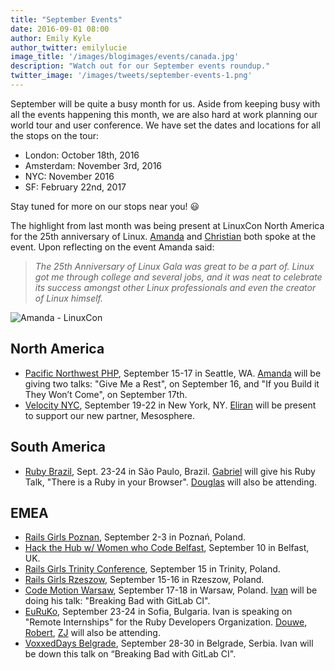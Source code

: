 ```yaml
---
title: "September Events"
date: 2016-09-01 08:00
author: Emily Kyle
author_twitter: emilylucie
image_title: '/images/blogimages/events/canada.jpg'
description: "Watch out for our September events roundup."
twitter_image: '/images/tweets/september-events-1.png'
---
```


September will be quite a busy month for us. Aside from keeping busy with all the events happening this month, we are also hard at work planning our world tour and user conference.
We have set the dates and locations for all the stops on the tour:

- London: October 18th, 2016
- Amsterdam: November 3rd, 2016
- NYC: November 2016
- SF: February 22nd, 2017

Stay tuned for more on our stops near you! 😃

<!-- more -->

The highlight from last month was being present at LinuxCon North
America for the 25th anniversary of Linux. [Amanda] and [Christian]
both spoke at the event. Upon reflecting on the event Amanda said:

> _The 25th Anniversary of Linux Gala was great to be a part of.
Linux got me through college and several jobs, and it was
neat to celebrate its success amongst other Linux professionals
and even the creator of Linux himself._

![Amanda - LinuxCon](/images/blogimages/events/amandalinuxcon.jpg)

## North America

- [Pacific Northwest PHP](http://www.pnwphp.com/), September 15-17 in
Seattle, WA. [Amanda] will be giving two talks: "Give Me a Rest",
on September 16, and "If you Build it They Won’t Come", on September 17th.
- [Velocity NYC](http://conferences.oreilly.com/velocity/devops-web-performance-ny),
September 19-22 in New York, NY. [Eliran] will be present to support our new partner,
Mesosphere.

## South America

- [Ruby Brazil](http://rubyconfbrcfp.com.br/new_format#.VyoZ1RUrLBJ), Sept. 23-24
in São Paulo, Brazil. [Gabriel] will give his Ruby Talk, "There is a Ruby in your Browser".
[Douglas] will also be attending.

## EMEA

- [Rails Girls Poznan](http://railsgirls.com/poznan), September 2-3 in Poznań, Poland.
- [Hack the Hub w/ Women who Code Belfast](http://www.meetup.com/Hack-in-the-hub-with-Women-Who-Code-Nigma/), September 10 in Belfast, UK.
- [Rails Girls Trinity Conference](https://www.facebook.com/RailsGirlsTricity/),
September 15 in Trinity, Poland.
- [Rails Girls Rzeszow](http://railsgirls.com/rzeszow), September 15-16 in Rzeszow, Poland.
- [Code Motion Warsaw](http://warsaw2016.codemotionworld.com/), September 17-18 in
Warsaw, Poland. [Ivan] will be doing his talk: "Breaking Bad with GitLab CI".
- [EuRuKo](http://euruko2016.org/), September 23-24 in Sofia, Bulgaria. Ivan
is speaking on "Remote Internships" for the Ruby Developers Organization.
[Douwe], [Robert], [ZJ] will also be attending.
- [VoxxedDays Belgrade](https://belgrade.voxxeddays.com), September 28-30 in Belgrade, Serbia. Ivan will be down this talk on “Breaking Bad with GitLab CI".

<!-- identifiers -->

[team]: https://about.gitlab.com/team/
[Amanda]: https://twitter.com/AmbassadorAwsum
[Christian]: https://twitter.com/ChristianCouder
[Douglas]: https://twitter.com/dbalexandre
[Douwe]: https://twitter.com/DouweM
[Eliran]: https://twitter.com/eliran_mesika
[Ivan]: https://twitter.com/inemation
[zj]: https://twitter.com/zjvandeweg
[gabriel]: https://twitter.com/brodock
[robert]: https://twitter.com/rspeicher
